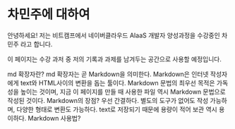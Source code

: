 # 차민주에 대하여

안녕하세요!
저는 비트캠프에서 네이버클라우드 AIaaS 개발자 양성과정을 
수강중인 차민주 라고 합니다.

이 페이지는 수강 과저 중 저의 기록과 과제를 남겨두는 공간으로 사용할 예정입니다.


md 확장자란?
md 확장자는 곧 Markdown을 의미한다.
Markdown은 인터넷 작성자에게 text와 HTML사이의 변환을 돕는 툴이다.
Markdown 문법의 최우선 목적은 가독성을 높이는 것이며, 지금 이 페이지를 만들 때 사용한 파일 역시 Markdown 문법으로 작성된 것이다.
Markdown의 장점?
우선 간결하다. 별도의 도구가 없어도 작성 가능하며, 다양한 형태로 변환도 가능하다. text로 저장되기 때문에 용량이 적어 보관 역시 용이하다.
Markdown 사용법?


